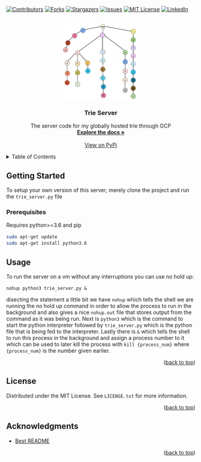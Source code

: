 <div id="top"></div>

[![Contributors][contributors-shield]][contributors-url]
[![Forks][forks-shield]][forks-url]
[![Stargazers][stars-shield]][stars-url]
[![Issues][issues-shield]][issues-url]
[![MIT License][license-shield]][license-url]
[![LinkedIn][linkedin-shield]][linkedin-url]



<!-- PROJECT LOGO -->
<br />
<div align="center">
  <a href="https://raw.githubusercontent.com/Nathaniel-github/CombinedServerClientRepo/main/TrieServer/imgs/trie.png">
    <img src="https://raw.githubusercontent.com/Nathaniel-github/CombinedServerClientRepo/main/TrieServer/imgs/trie.png" alt="Logo" width="200" height="200">
  </a>

<h3 align="center">Trie Server</h3>

  <p align="center">
    The server code for my globally hosted trie through GCP
    <br />
    <a href="https://trieserver.readthedocs.io/en/latest/index.html"><strong>Explore the docs »</strong></a>
    <br />
    <br />
    <a href="https://pypi.org/project/trie-nathaniel/">View on PyPi</a>
  </p>
</div>



<!-- TABLE OF CONTENTS -->
<details>
  <summary>Table of Contents</summary>
  <ol>
    <li>
      <a href="#getting-started">Getting Started</a>
      <ul>
        <li><a href="#prerequisites">Prerequisites</a></li>
      </ul>
    </li>
    <li><a href="#usage">Usage</a></li>
    <li><a href="#contributing">Contributing</a></li>
    <li><a href="#license">License</a></li>
  </ol>
</details>


<!-- GETTING STARTED -->
## Getting Started

To setup your own version of this server, merely clone the project and run the `trie_server.py` file

### Prerequisites

Requires python>=3.6 and pip
  ```sh
sudo apt-get update
sudo apt-get install python3.6
  ```



<!-- USAGE EXAMPLES -->
## Usage

To run the server on a vm without any interruptions you can use no hold up:
```
nohup python3 trie_server.py &
```
disecting the statement a little bit we have `nohup` which tells the shell we are running the no hold up command in order to allow the process to run in the background and also gives a nice `nohup.out` file that stores output from the command as it was being run. Next is `python3` which is the command to start the python interpreter followed by `trie_server.py` which is the python file that is being fed to the interpreter. Lastly there is `&` which tells the shell to run this process in the background and assign a process number to it which can be used to later kill the process with `kill {process_num}` where `{process_num}` is the number given earlier.

<p align="right">(<a href="#top">back to top</a>)</p>



<!-- LICENSE -->
## License

Distributed under the MIT License. See `LICENSE.txt` for more information.

<p align="right">(<a href="#top">back to top</a>)</p>


<!-- ACKNOWLEDGMENTS -->
## Acknowledgments

* [Best README](https://github.com/othneildrew/Best-README-Template)

<p align="right">(<a href="#top">back to top</a>)</p>


<!-- MARKDOWN LINKS & IMAGES -->
<!-- https://www.markdownguide.org/basic-syntax/#reference-style-links -->
[contributors-shield]: https://img.shields.io/github/contributors/Nathaniel-github/CombinedServerClientRepo.svg?style=for-the-badge
[contributors-url]: https://github.com/Nathaniel-github/CombinedServerClientRepo/graphs/contributors
[forks-shield]: https://img.shields.io/github/forks/Nathaniel-github/CombinedServerClientRepo.svg?style=for-the-badge
[forks-url]: https://github.com/Nathaniel-github/CombinedServerClientRepo/network/members
[stars-shield]: https://img.shields.io/github/stars/Nathaniel-github/CombinedServerClientRepo.svg?style=for-the-badge
[stars-url]: https://github.com/Nathaniel-github/CombinedServerClientRepo/stargazers
[issues-shield]: https://img.shields.io/github/issues/Nathaniel-github/CombinedServerClientRepo.svg?style=for-the-badge
[issues-url]: https://github.com/Nathaniel-github/CombinedServerClientRepo/issues
[license-shield]: https://img.shields.io/github/license/Nathaniel-github/CombinedServerClientRepo.svg?style=for-the-badge
[license-url]: https://github.com/Nathaniel-github/CombinedServerClientRepo/blob/master/LICENSE.txt
[linkedin-shield]: https://img.shields.io/badge/-LinkedIn-black.svg?style=for-the-badge&logo=linkedin&colorB=555
[linkedin-url]: https://linkedin.com/in/nathaniel-thomas-profile